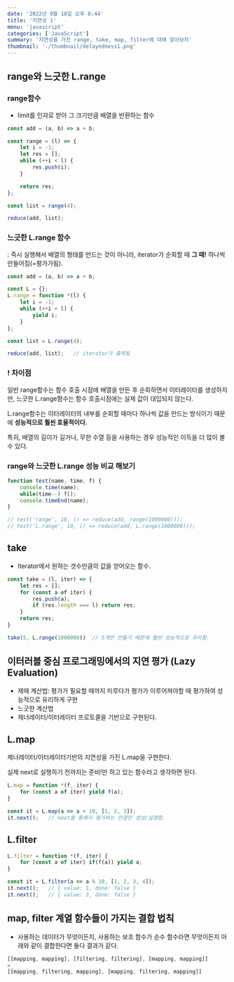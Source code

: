 ```yaml
---
date: '2022년 9월 18일 오후 8:44'
title: '지연성 1'
menu: 'javascript'
categories: ['JavaScript']
summary: '지연성을 가진 range, take, map, filter에 대해 알아보자'
thumbnail: './thumbnail/delayedness1.png'
---
```

## range와 느긋한 L.range

### range함수

- limit를 인자로 받아 그 크기만큼 배열을 반환하는 함수

```jsx
const add = (a, b) => a + b;

const range = (l) => {
	let i = -1;
	let res = [];
	while (++i < l) {
		res.push(i);
	}

	return res;
};

const list = range(4);

reduce(add, list);
```

### 느긋한 L.range 함수

: 즉시 실행해서 배열의 형태를 만드는 것이 아니라, iterator가 순회할 때 **그 때!** 하나씩 만들어짐(=평가가됨).

```jsx
const add = (a, b) => a + b;

const L = {};
L.range = function *(l) {
	let i = -1;
	while (++i < l) {
		yield i;
	}
};

const list = L.range(4);   

reduce(add, list);   // iterator가 출력됨
```

### ! 차이점

일반 range함수는 함수 호출 시점에 배열을 만든 후 순회하면서 이터레이터를 생성하지만, 느긋한 L.range함수는 함수 호출시점에는 실제 값이 대입되지 않는다.

L.range함수는 이터레이터의 내부를 순회할 때마다 하나씩 값을 만드는 방식이기 때문에 **성능적으로 훨씬 효율적이다.**

특히, 배열의 길이가 길거나, 무한 수열 등을 사용하는 경우 성능적인 이득을 더 많이 볼 수 있다.

### range와 느긋한 L.range 성능 비교 해보기

```jsx
function test(name, time, f) {
	console.time(name);
	while(time--) f();
	console.timeEnd(name);
}

// test('range', 10, () => reduce(add, range(1000000)));
// test('L.range', 10, () => reduce(add, L.range(1000000)));
```

## take

- Iterator에서 원하는 갯수만큼의 값을 얻어오는 함수.

```jsx
const take = (l, iter) => {
	let res = [];
	for (const a of iter) {
		res.push(a);
		if (res.length === l) return res;
	}
	return res;
}

take(5, L.range(1000000))  // 5개만 만들기 때문에 훨씬 성능적으로 유리함.
```

## 이터러블 중심 프로그래밍에서의 지연 평가 (Lazy Evaluation)

- 제때 계산법: 평가가 필요할 때까지 미루다가 평가가 이루어져야할 때 평가하여 성능적으로 유리하게 구현
- 느긋한 계산법
- 제너레이터/이터레이터 프로토콜을 기반으로 구현된다.

## L.map

제너레이터/이터레이터기반의 지연성을 가진 L.map을 구현한다.

실제 next로 실행하기 전까지는 준비!만 하고 있는 함수라고 생각하면 된다.

```jsx
L.map = function *(f, iter) {
	for (const a of iter) yield f(a);
}

const it = L.map(a => a + 10, [1, 2, 3]);
it.next();   // next를 통해서 평가하는 만큼만 생성/실행함.
```

## L.filter

```jsx
L.filter = function *(f, iter) {
	for (const a of iter) if(f(a)) yield a;
}

const it = L.filter(a => a % 10, [1, 2, 3, 4]);
it.next();   // { value: 1, done: false }
it.next();   // { value: 3, done: false }
```

## map, filter 계열 함수들이 가지는 결합 법칙

- 사용하는 데이터가 무엇이든지, 사용하는 보조 함수가 순수 함수라면 무엇이든지 아래와 같이 결합한다면 둘다 결과가 같다.

```jsx
[[mapping, mapping], [filtering, filtering], [mapping, mapping]]
=
[[mapping, filtering, mapping], [mapping, filtering, mapping]]
```